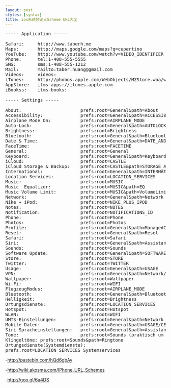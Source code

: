 ```yaml
---
layout: post
styles: [syntax]
title: ios系统预定义Scheme URL大全
---
```


<pre class="terminal">
----- Application -----

Safari: 	http://www.taberh.me
Maps:       http://maps.google.com/maps?q=cupertino
YouTube: 	http://www.youtube.com/watch?v=VIDEO_IDENTIFIER
Phone:		tel:1-408-555-5555
SMS:        sms:1-408-555-1212
Mail:		mailto:taber.huang@gmail.com
Videos:		videos:
iTunes:		http://phobos.apple.com/WebObjects/MZStore.woa/wa/viewAlbum?i=156093464&id=156093462&s=143441
AppStore:	itms-apps://itunes.apple.com
iBookss:	itms-books:

----- Settings -----

About:	 					prefs:root=General&path=About
Accessibility:				prefs:root=General&path=ACCESSIBILITY
Airplane Mode On:			prefs:root=AIRPLANE_MODE
Auto-Lock:					prefs:root=General&path=AUTOLOCK
Brightness:					prefs:root=Brightness
Bluetooth:					prefs:root=General&path=Bluetooth
Date & Time:				prefs:root=General&path=DATE_AND_TIME
FaceTime:					prefs:root=FACETIME
General:					prefs:root=General
Keyboard:					prefs:root=General&path=Keyboard
iCloud:						prefs:root=CASTLE
iCloud Storage & Backup:	prefs:root=CASTLE&path=STORAGE_AND_BACKUP
International:				prefs:root=General&path=INTERNATIONAL
Location Services:			prefs:root=LOCATION_SERVICES
Music:						prefs:root=MUSIC
Music  Equalizer:			prefs:root=MUSIC&path=EQ
Music Volume Limit:			prefs:root=MUSIC&path=VolumeLimit
Network:					prefs:root=General&path=Network
Nike + iPod:				prefs:root=NIKE_PLUS_IPOD
Notes:						prefs:root=NOTES
Notification:				prefs:root=NOTIFICATIONS_ID
Phone:						prefs:root=Phone
Photos:						prefs:root=Photos
Profile:					prefs:root=General&path=ManagedConfigurationList
Reset:						prefs:root=General&path=Reset
Safari:						prefs:root=Safari
Siri:						prefs:root=General&path=Assistant
Sounds:						prefs:root=Sounds
Software Update:			prefs:root=General&path=SOFTWARE_UPDATE_LINK
Store:						prefs:root=STORE
Twitter:					prefs:root=TWITTER
Usage:						prefs:root=General&path=USAGE
VPN:						prefs:root=General&path=Network/VPN
Wallpaper:					prefs:root=Wallpaper
Wi-Fi:						prefs:root=WIFI
FlugzeugModus: 				prefs:root=AIRPLANE_MODE
Bluetooth: 					prefs:root=General&path=Bluetooth
Helligkeit: 				prefs:root=Brightness
Ortungsdienste: 			prefs:root=LOCATION_SERVICES
Hotspot: 					prefs:root=Hotspot
WLAN: 						prefs:root=WIFI
UMTS-Einstellungen: 		prefs:root=General&path=Network
Mobile Daten:			 	prefs:root=General&path=USAGE/CELLULAR_USAGE
Siri Spracheinstellungen: 	prefs:root=General&path=Assistant
Töne: 						prefs:root=Sounds (praktisch um Vibration schnell ein/aus zu schalten)
Klingeltöne: prefs:root=Sounds&path=Ringtone
Ortungsdienste(Systemdienste):
prefs:root=LOCATION_SERVICES_Systemservices
</pre>

-<http://pastebin.com/hQd6gbAy>

-<http://wiki.akosma.com/IPhone_URL_Schemes>

-<http://goo.gl/6a4DS>